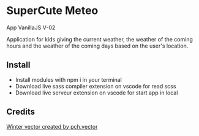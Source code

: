# SuperCute Meteo

App VanillaJS V-02

Application for kids giving the current weather, the weather of the coming hours and the weather of the coming days based on the user's location.

## Install

- Install modules with npm i in your terminal
- Download live sass compiler extension on vscode for read scss
- Download live serveur extension on vscode for start app in local

## Credits

[Winter vector created by pch.vector](https://www.freepik.com/vectors/winter)
